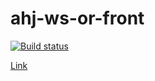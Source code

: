 # ahj-ws-or-front

[![Build status](https://ci.appveyor.com/api/projects/status/8ongb50g03lxroux/branch/main?svg=true)](https://ci.appveyor.com/project/RebikHub/ahj-ws-or-front/branch/main)

[Link](https://rebikhub.github.io/ahj-ws-chat-front/)